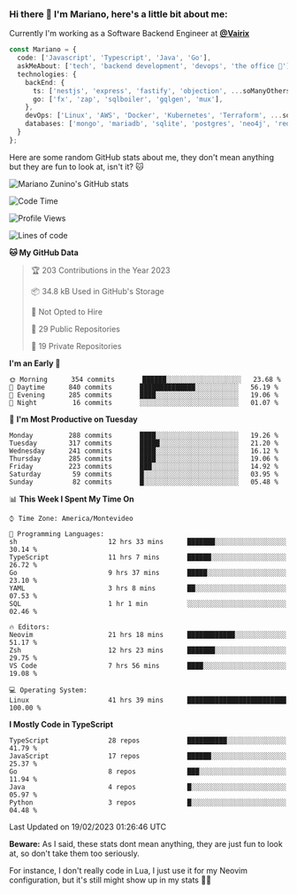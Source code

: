 ### Hi there 👋 I'm Mariano, here's a little bit about me:

Currently I'm working as a Software Backend Engineer at [**@Vairix**](https://vairix.com)

```ts
const Mariano = {
  code: ['Javascript', 'Typescript', 'Java', 'Go'],
  askMeAbout: ['tech', 'backend development', 'devops', 'the office 💼'],
  technologies: {
    backEnd: {
      ts: ['nestjs', 'express', 'fastify', 'objection', ...soManyOthersFrameworks],
      go: ['fx', 'zap', 'sqlboiler', 'gqlgen', 'mux'],
    },
    devOps: ['Linux', 'AWS', 'Docker', 'Kubernetes', 'Terraform', ...soManyOthersTools],
    databases: ['mongo', 'mariadb', 'sqlite', 'postgres', 'neo4j', 'redis'],
  }
};
```

Here are some random GitHub stats about me, they don't mean anything but they are fun to look at, isn't it? 🐱

![Mariano Zunino's GitHub stats](https://github-readme-stats.vercel.app/api?username=marianozunino&count_private=true&show_icons=true&theme=radical)

<!--START_SECTION:waka-->
![Code Time](http://img.shields.io/badge/Code%20Time-567%20hrs%2037%20mins-blue)

![Profile Views](http://img.shields.io/badge/Profile%20Views-0-blue)

![Lines of code](https://img.shields.io/badge/From%20Hello%20World%20I%27ve%20Written-668%20Thousand%20lines%20of%20code-blue)

**🐱 My GitHub Data** 

> 🏆 203 Contributions in the Year 2023
 > 
> 📦 34.8 kB Used in GitHub's Storage 
 > 
> 🚫 Not Opted to Hire
 > 
> 📜 29 Public Repositories 
 > 
> 🔑 19 Private Repositories  
 > 
**I'm an Early 🐤** 

```text
🌞 Morning      354 commits       ██████░░░░░░░░░░░░░░░░░░░   23.68 % 
🌆 Daytime      840 commits       ██████████████░░░░░░░░░░░   56.19 % 
🌃 Evening      285 commits       ████░░░░░░░░░░░░░░░░░░░░░   19.06 % 
🌙 Night         16 commits       ░░░░░░░░░░░░░░░░░░░░░░░░░   01.07 % 

```
📅 **I'm Most Productive on Tuesday** 

```text
Monday         288 commits       ████░░░░░░░░░░░░░░░░░░░░░   19.26 % 
Tuesday        317 commits       █████░░░░░░░░░░░░░░░░░░░░   21.20 % 
Wednesday      241 commits       ████░░░░░░░░░░░░░░░░░░░░░   16.12 % 
Thursday       285 commits       ████░░░░░░░░░░░░░░░░░░░░░   19.06 % 
Friday         223 commits       ███░░░░░░░░░░░░░░░░░░░░░░   14.92 % 
Saturday        59 commits       █░░░░░░░░░░░░░░░░░░░░░░░░   03.95 % 
Sunday          82 commits       █░░░░░░░░░░░░░░░░░░░░░░░░   05.48 % 

```


📊 **This Week I Spent My Time On** 

```text
⌚︎ Time Zone: America/Montevideo

💬 Programming Languages: 
sh                       12 hrs 33 mins      ███████░░░░░░░░░░░░░░░░░░   30.14 % 
TypeScript               11 hrs 7 mins       ██████░░░░░░░░░░░░░░░░░░░   26.72 % 
Go                       9 hrs 37 mins       █████░░░░░░░░░░░░░░░░░░░░   23.10 % 
YAML                     3 hrs 8 mins        ██░░░░░░░░░░░░░░░░░░░░░░░   07.53 % 
SQL                      1 hr 1 min          ░░░░░░░░░░░░░░░░░░░░░░░░░   02.46 % 

🔥 Editors: 
Neovim                   21 hrs 18 mins      ████████████░░░░░░░░░░░░░   51.17 % 
Zsh                      12 hrs 23 mins      ███████░░░░░░░░░░░░░░░░░░   29.75 % 
VS Code                  7 hrs 56 mins       ████░░░░░░░░░░░░░░░░░░░░░   19.08 % 

💻 Operating System: 
Linux                    41 hrs 39 mins      █████████████████████████   100.00 % 

```

**I Mostly Code in TypeScript** 

```text
TypeScript               28 repos            ██████████░░░░░░░░░░░░░░░   41.79 % 
JavaScript               17 repos            ██████░░░░░░░░░░░░░░░░░░░   25.37 % 
Go                       8 repos             ███░░░░░░░░░░░░░░░░░░░░░░   11.94 % 
Java                     4 repos             █░░░░░░░░░░░░░░░░░░░░░░░░   05.97 % 
Python                   3 repos             █░░░░░░░░░░░░░░░░░░░░░░░░   04.48 % 

```



 Last Updated on 19/02/2023 01:26:46 UTC
<!--END_SECTION:waka-->

**Beware:** As I said, these stats dont mean anything, they are just fun to look at, so don't take them too seriously.

For instance, I don't really code in Lua, I just use it for my Neovim configuration, but it's still might show up in my stats 🤷‍♂️
